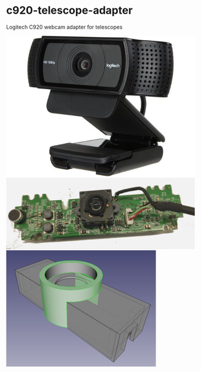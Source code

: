 # c920-telescope-adapter
Logitech C920 webcam adapter for telescopes

![Product Image](https://github.com/Scicrop/c920-telescope-adapter/raw/master/doc/c920-product.jpg)
![Board Image](https://github.com/Scicrop/c920-telescope-adapter/raw/master/doc/c920-board.jpg)
![Board Image](https://github.com/Scicrop/c920-telescope-adapter/raw/master/doc/model.jpg)
